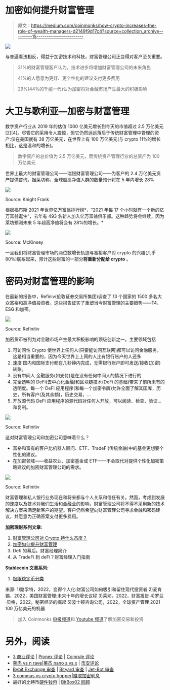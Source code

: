# 加密如何提升财富管理

> 原文：<https://medium.com/coinmonks/how-crypto-increases-the-role-of-wealth-managers-d2149f9d17c4?source=collection_archive---------15----------------------->

![](img/076369b2c1cafc15611a5901f481d404.png)

与普遍看法相反，得益于加密技术和科技，财富管理公司正变得对客户至关重要。

> 31%的财富管理客户认为，技术进步将增加财富管理公司的未来角色
> 
> 41%的人愿意为更好、更个性化的建议支付更多费用
> 
> 29%(44%的千禧一代)认为加密将对金融市场产生最大的积极影响

# 大卫与歌利亚—加密与财富管理

数字资产行业从 2019 年的估值 1000 亿美元增长到今天的市值超过 2.5 万亿美元[2][4]。尽管它的采用令人震惊，但它仍然远远落后于传统财富管理中管理的资产:仅在美国就有 38 万亿美元，在世界上有 100 万亿美元(与 crypto 11%的增长相比，这是温和的增长)。

> 数字资产的总价值为 2.5 万亿美元，而传统资产管理行业的总资产为 100 万亿美元

世界上最大的财富管理公司——瑞银财富管理公司——为客户的 2.4 万亿美元资产提供咨询。据莱坊称，全球超高净值人群的数量预计将在 5 年内增长 28%

![](img/46050c472dd8c2d4aa28bc3968e60752.png)

Source: Knight Frank

根据福布斯 2021 年世界亿万富翁排行榜*，“2021 年每 17 个小时就有一个新的亿万富翁诞生”，去年有 493 名新人加入亿万富翁俱乐部。这种趋势将会继续，因为莱坊预测未来 5 年超高净值将会有 28%的增长。*

![](img/bdd6fe3428b53dfbbfbd130bb6efd6db.png)

Source: McKinsey

一旦我们将财富管理市场的两位数增长轨迹与富裕客户对 crypto 的兴趣(几乎 80%)联系起来，预计这些财富的一部分**将重新分配给 crypto** 。

# 密码对财富管理的影响

在最新的报告中，Refiniv(伦敦证券交易所集团)调查了 13 个国家的 1500 多名大众富裕和高净值投资者。这些报告证实了重塑当今财富管理的主要趋势——T4、ESG 和加密。

![](img/dd5c089425e8df87b2d1d417ad5ce46d.png)

Source: Refinitiv

加密货币被列为对金融市场产生最大积极影响的顶级创新之一。主要领域包括

1.  可访问性
    Crypto 使世界上任何人(只要能访问互联网)都可以访问金融服务。这是相当重要的，因为今天世界上上网的人比有银行账户的人还多
2.  速度
    国内和国际支付都在几秒钟内完成，无需银行账户即可发送/接收(加密)转账。
3.  没有中间人
    金融服务(如支付)是在没有任何中间人的情况下进行的
4.  完全透明的 DeFi(去中心化金融)和区块链技术(DeFi 的基础)带来了前所未有的透明度。每一个 DeFi 应用程序(和每一个加密令牌)允许全面了解其国库，历史，所有客户(及其余额)，历史交易，…
5.  开放源代码
    DeFi 应用程序的源代码对任何人开放，可以阅读、检查、验证…和复制。

![](img/ef423d3c99ec1feecfbc497104807a18.png)

Source: Refinitiv

这对财富管理公司和加密公司意味着什么？

*   富裕和富有的客户比机器人顾问、ETF、TradeFi(传统金融)中的基金更想要个性化的建议。
*   在加密领域——收益农业、加密基金或 ETF——不会取代对提供个性化加密策略建议的加密财富管理公司的需求。

![](img/8ee2ad40bd72571d4ee4dfef2f25c5f0.png)

Source: Refinitiv

财富管理和私人银行业务现在和将来都与个人关系和信任有关。然而，考虑到发展的速度以及技术对我们生活和金融业的影响，财富管理公司将不得不采用新的技术解决方案来满足新客户的期望。客户仍然希望向财富管理公司寻求金融和密码建议，并愿意为正确答案支付更多费用。

**加密理财系列文章:**

1.  [财富管理公司对 Crypto 持什么态度？](/coinmonks/where-do-wealth-managers-stand-on-crypto-cdaf89b4362a)
2.  [加密如何提升财富管理](/@cyanustech/how-crypto-increases-the-role-of-wealth-managers-d2149f9d17c4)
3.  Defi 的幕后。财富经理简介
4.  从 TradeFi 到 deFi？财富经理入门指南

**Stablecoin 文章系列:**

1.  [极限稳定币分类](/coinmonks/ultimate-stablecoin-classification-bd70db1ae3f3)

来源:
1)路孚特，2022，变得个人化:财富公司如何吸引和留住现代投资者
2)麦肯锡，2022，美国财富管理:未来十年的增长议程
3)莱坊，2022，财富报告
4)罗兰·贝格，2022，秘密经济的崛起
5)波士顿咨询公司，2022，全球资产管理 2021 100 万亿美元的机器

> 加入 Coinmonks [电报频道](https://t.me/coincodecap)和 [Youtube 频道](https://www.youtube.com/c/coinmonks/videos)了解加密交易和投资

# 另外，阅读

*   [3 商业评论](/coinmonks/3commas-review-an-excellent-crypto-trading-bot-2020-1313a58bec92) | [Pionex 评论](https://coincodecap.com/pionex-review-exchange-with-crypto-trading-bot) | [Coinrule 评论](/coinmonks/coinrule-review-2021-a-beginner-friendly-crypto-trading-bot-daf0504848ba)
*   [莱杰 vs n rave](/coinmonks/ledger-vs-ngrave-zero-7e40f0c1d694)|[莱杰 nano s vs x](/coinmonks/ledger-nano-s-vs-x-battery-hardware-price-storage-59a6663fe3b0) | [币安评论](/coinmonks/binance-review-ee10d3bf3b6e)
*   [Bybit Exchange 审查](/coinmonks/bybit-exchange-review-dbd570019b71) | [Bityard 审查](https://coincodecap.com/bityard-reivew) | [Jet-Bot 审查](https://coincodecap.com/jet-bot-review)
*   [3 commas vs crypto hopper](/coinmonks/3commas-vs-pionex-vs-cryptohopper-best-crypto-bot-6a98d2baa203)|[赚取加密利息](/coinmonks/earn-crypto-interest-b10b810fdda3)
*   最好的比特币[硬件钱包](/coinmonks/hardware-wallets-dfa1211730c6) | [BitBox02 回顾](/coinmonks/bitbox02-review-your-swiss-bitcoin-hardware-wallet-c36c88fff29)